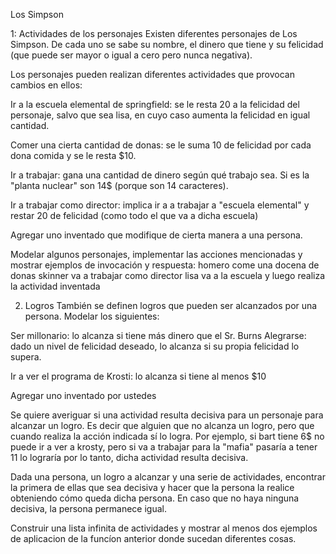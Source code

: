 Los Simpson

1: Actividades de los personajes
Existen diferentes personajes de Los Simpson. De cada uno se sabe su nombre, el dinero que tiene y su felicidad (que puede ser mayor o igual a cero pero nunca negativa). 

Los personajes pueden realizan diferentes actividades que provocan cambios en ellos:

Ir a la escuela elemental de springfield: se le resta 20 a la felicidad del personaje, salvo que sea lisa, en cuyo caso aumenta la felicidad en igual cantidad.

Comer una cierta cantidad de donas: se le suma 10 de felicidad por cada dona comida y se le resta $10.

Ir a trabajar: gana una cantidad de dinero según qué trabajo sea. Si es la "planta nuclear" son 14$ (porque son 14 caracteres).

Ir a trabajar como director: implica ir a a trabajar a "escuela elemental" y restar 20 de felicidad (como todo el que va a dicha escuela) 

Agregar uno inventado que modifique de cierta manera a una persona.

Modelar algunos personajes, implementar las acciones mencionadas y mostrar ejemplos de invocación y respuesta:
homero come una docena de donas
skinner va a trabajar como director
lisa va a la escuela y luego realiza la actividad inventada

2. Logros 
También se definen logros que pueden ser alcanzados por una persona. Modelar los siguientes:

Ser millonario: lo alcanza  si tiene más dinero que el Sr. Burns 
Alegrarse: dado un nivel de felicidad deseado, lo alcanza si su propia felicidad lo supera.

Ir a ver el programa de Krosti: lo  alcanza si tiene al menos $10

Agregar uno inventado por ustedes
                        
Se quiere averiguar si una actividad resulta decisiva para un personaje para alcanzar un logro. Es decir que alguien que no alcanza un logro, pero que cuando realiza la acción indicada sí lo logra.  Por ejemplo, si bart tiene 6$ no puede ir a ver a krosty, pero si va a trabajar para la "mafia" pasaría a tener 11 lo lograría por lo tanto, dicha actividad resulta decisiva.
            
Dada una persona, un logro a alcanzar y una serie de actividades, encontrar la primera de ellas que sea decisiva y hacer que la persona la realice obteniendo cómo queda dicha persona. En caso que no haya ninguna decisiva, la persona permanece igual. 

Construir una lista infinita de actividades y mostrar al menos dos ejemplos de aplicacion de la funcíon anterior donde sucedan diferentes cosas. 

